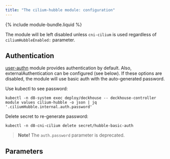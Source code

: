 ```yaml
---
title: "The cilium-hubble module: configuration"
---
```


{% include module-bundle.liquid %}

The module will be left disabled unless `cni-cilium` is used regardless of `ciliumHubbleEnabled:` parameter.

## Authentication

[user-authn](/documentation/v1/modules/150-user-authn/) module provides authentication by default. Also, externalAuthentication can be configured (see below).
If these options are disabled, the module will use basic auth with the auto-generated password.

Use kubectl to see password:

```shell
kubectl -n d8-system exec deploy/deckhouse -- deckhouse-controller module values cilium-hubble -o json | jq '.ciliumHubble.internal.auth.password'
```

Delete secret to re-generate password:

```shell
kubectl -n d8-cni-cilium delete secret/hubble-basic-auth
```

> **Note!** The `auth.password` parameter is deprecated.

## Parameters

<!-- SCHEMA -->
